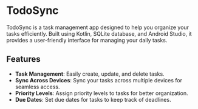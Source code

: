 # TodoSync

TodoSync is a task management app designed to help you organize your tasks efficiently. Built using Kotlin, SQLite database, and Android Studio, it provides a user-friendly interface for managing your daily tasks.

## Features

- **Task Management**: Easily create, update, and delete tasks.
- **Sync Across Devices**: Sync your tasks across multiple devices for seamless access.
- **Priority Levels**: Assign priority levels to tasks for better organization.
- **Due Dates**: Set due dates for tasks to keep track of deadlines.
